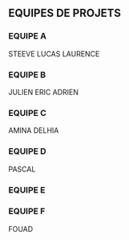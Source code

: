 ## EQUIPES DE PROJETS


### EQUIPE A

STEEVE
LUCAS
LAURENCE

### EQUIPE B

JULIEN
ERIC
ADRIEN

### EQUIPE C

AMINA
DELHIA

### EQUIPE D

PASCAL

### EQUIPE E


### EQUIPE F

FOUAD


